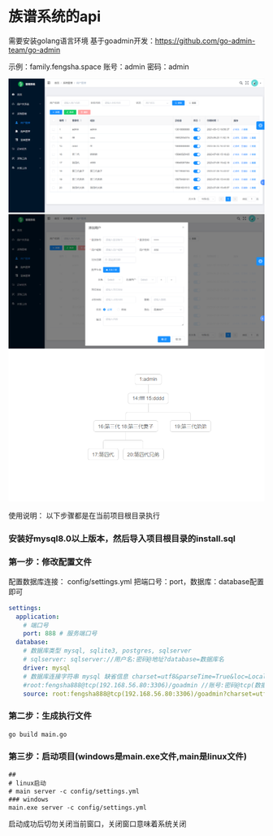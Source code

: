 # 族谱系统的api
需要安装golang语言环境
基于goadmin开发：https://github.com/go-admin-team/go-admin

示例：family.fengsha.space
账号：admin
密码：admin

![](./static/images/B469BAD7-3E3E-4fc3-B985-5BE910692E29.png)
![](./static/images/99BDEB99-DFB6-480b-BADA-EC519C94454F.png)
![](./static/images/D263A3BA-C8BB-4b47-B39D-42A307A8526E.png)

使用说明：
以下步骤都是在当前项目根目录执行
### 安装好mysql8.0以上版本，然后导入项目根目录的install.sql
### 第一步：修改配置文件
配置数据库连接：
config/settings.yml
把端口号：port，数据库：database配置即可
```yaml
settings:
  application:
    # 端口号
    port: 888 # 服务端口号
  database:
    # 数据库类型 mysql, sqlite3, postgres, sqlserver
    # sqlserver: sqlserver://用户名:密码@地址?database=数据库名
    driver: mysql
    # 数据库连接字符串 mysql 缺省信息 charset=utf8&parseTime=True&loc=Local&timeout=1000ms
    #root:fengsha888@tcp(192.168.56.80:3306)/goadmin //账号:密码@tcp(数据库的地址:端口)/数据库名称
    source: root:fengsha888@tcp(192.168.56.80:3306)/goadmin?charset=utf8&parseTime=True&loc=Local&timeout=1000ms
```
### 第二步：生成执行文件
```shell
go build main.go
```
### 第三步：启动项目(windows是main.exe文件,main是linux文件)
```shell
##
# linux启动
# main server -c config/settings.yml
### windows
main.exe server -c config/settings.yml
```
启动成功后切勿关闭当前窗口，关闭窗口意味着系统关闭

